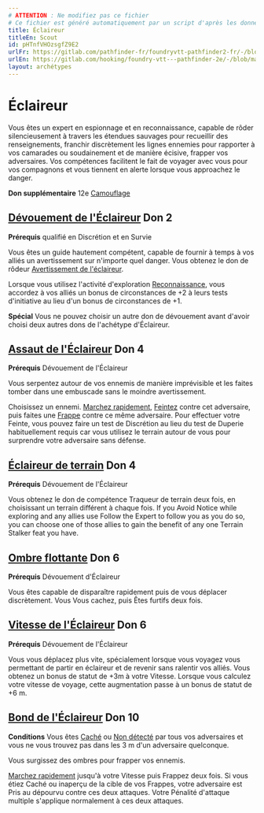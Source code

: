 ```yaml
---
# ATTENTION : Ne modifiez pas ce fichier
# Ce fichier est généré automatiquement par un script d'après les données du module Foundry VTT officiel et de sa traduction
title: Éclaireur
titleEn: Scout
id: pHTnfVHOzsgfZ9E2
urlFr: https://gitlab.com/pathfinder-fr/foundryvtt-pathfinder2-fr/-/blob/master/data/archetypes/pHTnfVHOzsgfZ9E2.htm
urlEn: https://gitlab.com/hooking/foundry-vtt---pathfinder-2e/-/blob/master/packs/data/archetypes.db/scout.json
layout: archétypes
---
```

# Éclaireur

Vous êtes un expert en espionnage et en reconnaissance, capable de rôder silencieusement à travers les étendues sauvages pour recueillir des renseignements, franchir discrètement les lignes ennemies pour rapporter à vos camarades ou soudainement et de manière écisive, frapper vos adversaires. Vos compétences facilitent le fait de voyager avec vous pour vos compagnons et vous tiennent en alerte lorsque vous approachez le danger.

**Don supplémentaire** 12e [Camouflage](../dons/camouflage.md)

## [Dévouement de l'Éclaireur](../dons/dévouement-de-l-éclaireur.md) Don 2

**Prérequis** qualifié en Discrétion et en Survie

Vous êtes un guide hautement compétent, capable de fournir à temps à vos alliés un avertissement sur n'importe quel danger. Vous obtenez le don de rôdeur [Avertissement de l'éclaireur](../dons/avertissement-de-l-éclaireur.md).

Lorsque vous utilisez l'activité d'exploration [Reconnaissance](../actions/reconnaître.md), vous accordez à vos alliés un bonus de circonstances de +2 à leurs tests d'initiative au lieu d'un bonus de circonstances de +1.

**Spécial** Vous ne pouvez choisir un autre don de dévouement avant d'avoir choisi deux autres dons de l'achétype d'Éclaireur.

## [Assaut de l'Éclaireur](../dons/assaut-de-l-éclaireur.md) Don 4

**Prérequis** Dévouement de l'Éclaireur

Vous serpentez autour de vos ennemis de manière imprévisible et les faites tomber dans une embuscade sans le moindre avertissement.

Choisissez un ennemi. [Marchez rapidement](../actions/marcher-rapidement.md), [Feintez](../actions/feinter.md) contre cet adversaire, puis faites une [Frappe](../actions/frapper.md) contre ce même adversaire. Pour effectuer votre Feinte, vous pouvez faire un test de Discrétion au lieu du test de Duperie habituellement requis car vous utilisez le terrain autour de vous pour surprendre votre adversaire sans défense.

## [Éclaireur de terrain](../dons/éclaireur-de-terrain.md) Don 4

**Prérequis** Dévouement de l'Éclaireur

Vous obtenez le don de compétence Traqueur de terrain deux fois, en choisissant un terrain différent à chaque fois. If you Avoid Notice while exploring and any allies use Follow the Expert to follow you as you do so, you can choose one of those allies to gain the benefit of any one Terrain Stalker feat you have.

## [Ombre flottante](../dons/ombre-flottante.md) Don 6

**Prérequis** Dévouement d'Éclaireur

Vous êtes capable de disparaître rapidement puis de vous déplacer discrètement. Vous <a class="entity-link" data-pack="pf2e.actionspf2e" data-id="XMcnh4cSI32tljXa" draggable="true">Vous cachez</a>, puis <a class="entity-link" data-pack="pf2e.actionspf2e" data-id="VMozDqMMuK5kpoX4" draggable="true">Êtes furtifs</a> deux fois.

## [Vitesse de l'Éclaireur](../dons/vitesse-de-l-éclaireur.md) Don 6

**Prérequis** Dévouement de l'Éclaireur

Vous vous déplacez plus vite, spécialement lorsque vous voyagez vous permettant de partir en éclaireur et de revenir sans ralentir vos alliés. Vous obtenez un bonus de statut de +3m à votre Vitesse. Lorsque vous calculez votre vitesse de voyage, cette augmentation passe à un bonus de statut de +6 m.

## [Bond de l'Éclaireur](../dons/bond-de-l-éclaireur.md) Don 10

**Conditions** Vous êtes [Caché](../conditions/caché.md) ou [Non détecté](../conditions/non-détecté.md) par tous vos adversaires et vous ne vous trouvez pas dans les 3 m d'un adversaire quelconque.

Vous surgissez des ombres pour frapper vos ennemis.

[Marchez rapidement](../actions/marcher-rapidement.md) jusqu'à votre Vitesse puis Frappez deux fois. Si vous étiez Caché ou inaperçu de la cible de vos Frappes, votre adversaire est Pris au dépourvu contre ces deux attaques. Votre Pénalité d'attaque multiple s'applique normalement à ces deux attaques.
